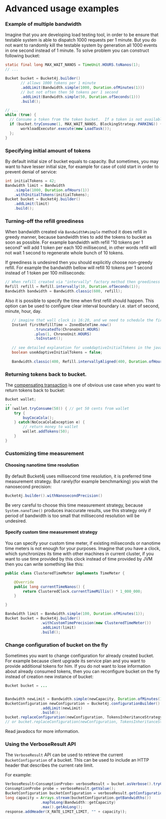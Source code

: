 # Advanced usage examples

### Example of multiple bandwidth

Imagine that you are developing load testing tool, in order to be ensure that testable system is able to dispatch 1000 requests per 1 minute.
But you do not want to randomly kill the testable system by generation all 1000 events in one second instead of 1 minute. 
To solve problem you can construct following bucket:
```java
static final long MAX_WAIT_NANOS = TimeUnit.HOURS.toNanos(1);
// ...

Bucket bucket = Bucket4j.builder()
       // allows 1000 tokens per 1 minute
       .addLimit(Bandwidth.simple(1000, Duration.ofMinutes(1)))
       // but not often then 50 tokens per 1 second
       .addLimit(Bandwidth.simple(50, Duration.ofSeconds(1)))
       .build();

// ...
while (true) {
  // Consume a token from the token bucket.  If a token is not available this method will block until the refill adds one to the bucket.
  if (bucket.tryConsume(1, MAX_WAIT_NANOS, BlockingStrategy.PARKING)) {
       workloadExecutor.execute(new LoadTask());
  };
}
```

### Specifying initial amount of tokens
By default initial size of bucket equals to capacity. 
But sometimes, you may want to have lesser initial size, for example for case of cold start in order to prevent denial of service: 

```java
int initialTokens = 42;
Bandwidth limit = Bandwidth
    .simple(1000, Duration.ofHours(1))
    .withInitialTokens(initialTokens);
Bucket bucket = Bucket4j.builder()
    .addLimit(limit)
    .build();
```

### Turning-off the refill greediness
When bandwidth created via ```Bandwidth#simple``` method  it does refill in greedy manner, because bandwidth tries to add the tokens to bucket as soon as possible.
For example bandwidth with refill "10 tokens per 1 second" will add 1 token per each 100 millisecond,
in other words refill will not wait 1 second to regenerate whole bunch of 10 tokens.

If greediness is undesired then you should explicitly choose non-greedy refill.
For example the bandwidth bellow will refill 10 tokens per 1 second instead of 1 token per 100 milliseconds:
```java
// When refill created via "intervally" factory method then greediness is turned-off.
Refill refill = Refill.intervally(10, Duration.ofSeconds(1));
Bandwidth bandwidth = Bandwidth.classic(600, refill);
```

Also it is possible to specify the time when first refill should happen. 
This option can be used to configure clear interval boundary i.e. start of second, minute, hour, day.
```java
   // imagine that wall clock is 16:20, and we need to schedule the first refill to 17:00
   Instant firstRefillTime = ZonedDateTime.now()
             .truncatedTo(ChronoUnit.HOURS)
             .plus(1, ChronoUnit.HOURS)
             .toInstant();
   
   // see detailed explanation for useAdaptiveInitialTokens in the javadocs for 'intervallyAligned' method 
   boolean useAdaptiveInitialTokens = false;
   
   Bandwidth.classic(400, Refill.intervallyAligned(400, Duration.ofHours(1), firstRefillTime, useAdaptiveInitialTokens));
```


### Returning tokens back to bucket.
The [compensating transaction](https://en.wikipedia.org/wiki/Compensating_transaction) is one of obvious use case when you want to return tokens back to bucket:
```java
Bucket wallet;
...
if (wallet.tryConsume(50)) { // get 50 cents from wallet
    try {
        buyCocaCola();
    } catch(NoCocaColaException e) {
        // return money to wallet
        wallet.addTokens(50);
    } 
}
```

### Customizing time measurement
#### Choosing nanotime time resolution
By default Bucket4j uses millisecond time resolution, it is preferred time measurement strategy. 
But rarely(for example benchmarking) you wish the nanosecond precision:
``` java
Bucket4j.builder().withNanosecondPrecision()
```
Be very careful to choose this time measurement strategy, because ```System.nanoTime()``` produces inaccurate results, 
use this strategy only if period of bandwidth is too small that millisecond resolution will be undesired.
   
#### Specify custom time measurement strategy
You can specify your custom time meter, if existing miliseconds or nanotime time meters is not enough for your purposes.
Imagine that you have a clock, which synchronizes its time with other machines in current cluster,
if you want to use time provided by this clock instead of time provided by JVM then you can write something like this:

```java
public class ClusteredTimeMeter implements TimeMeter {

    @Override
    public long currentTimeNanos() {
        return ClusteredClock.currentTimeMillis() * 1_000_000;
    }

}

Bandwidth limit = Bandwidth.simple(100, Duration.ofMinutes(1));
Bucket bucket = Bucket4j.builder()
                .withCustomTimePrecision(new ClusteredTimeMeter())
                .addLimit(limit)
                .build();
```

### Change configuration of bucket on the fly
Sometimes you want to change configuration for already created bucket.
For example because client upgrade its service plan and you want to provide additional tokens for him.
If you do not want to lose information about already consumed tokens,
then you can reconfigure bucket on the fly instead of creation new instance of bucket:
```java
Bucket bucket = ...


Bandwidth newLimit = Bandwidth.simple(newCapacity, Duration.ofMinutes(1));
BucketConfiguration newConfiguration = Bucket4j.configurationBuilder()
                .addLimit(newLimit)
                .build();
bucket.replaceConfiguration(newConfiguration, TokensInheritanceStrategy.PROPORTIONALLY)
// or bucket.replaceConfiguration(newConfiguration, TokensInheritanceStrategy.AS_IS)
```
Read javadocs for more information. 

### Using the VerboseResult API

The `VerboseResult` API can be used to retrieve the current `BucketConfiguration` of a bucket.  This
can be used to include an HTTP header that describes the current rate limit.

For example:

```java
VerboseResult<ConsumptionProbe> verboseResult = bucket.asVerbose().tryConsumeAndReturnRemaining(numberOfTokens);
ConsumptionProbe probe = verboseResult.getValue();
BucketConfiguration bucketConfiguration = verboseResult.getConfiguration();
long capacity = Arrays.stream(bucketConfiguration.getBandwidths())
                .mapToLong(Bandwidth::getCapacity)
                .max().getAsLong();
response.addHeader(X_RATE_LIMIT_LIMIT, "" + capacity));
```
